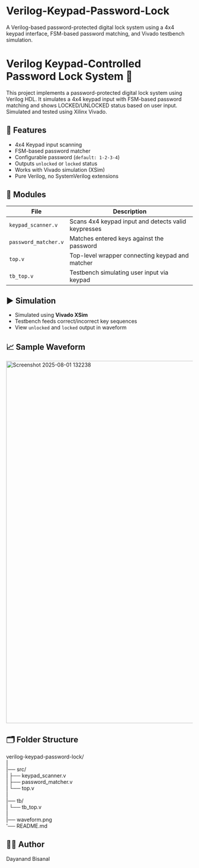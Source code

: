 # Verilog-Keypad-Password-Lock
A Verilog-based password-protected digital lock system using a 4x4 keypad interface, FSM-based password matching, and Vivado testbench simulation.

# Verilog Keypad-Controlled Password Lock System 🔐

This project implements a password-protected digital lock system using Verilog HDL. It simulates a 4x4 keypad input with FSM-based password matching and shows LOCKED/UNLOCKED status based on user input. Simulated and tested using Xilinx Vivado.

## 🔧 Features

- 4x4 Keypad input scanning
- FSM-based password matcher
- Configurable password (`default: 1-2-3-4`)
- Outputs `unlocked` or `locked` status
- Works with Vivado simulation (XSim)
- Pure Verilog, no SystemVerilog extensions

## 📁 Modules

| File | Description |
|------|-------------|
| `keypad_scanner.v` | Scans 4x4 keypad input and detects valid keypresses |
| `password_matcher.v` | Matches entered keys against the password |
| `top.v` | Top-level wrapper connecting keypad and matcher |
| `tb_top.v` | Testbench simulating user input via keypad |

## ▶️ Simulation

- Simulated using **Vivado XSim**
- Testbench feeds correct/incorrect key sequences
- View `unlocked` and `locked` output in waveform

## 📈 Sample Waveform

<img width="1759" height="979" alt="Screenshot 2025-08-01 132238" src="https://github.com/user-attachments/assets/673a06af-70c3-48ee-97d4-683a3cce2619" />

## 🗂️ Folder Structure

verilog-keypad-password-lock/                                                                                                                                                    
|                                                                                                                                                                                
|── src/                                                                                                                                                                         
|  ├── keypad_scanner.v                                                                                                                                                          
|  ├── password_matcher.v                                                                                                                                                        
|  └── top.v  
|                                                                                                                                                                                
|── tb/                                                                                                                                                                          
|   └── tb_top.v                                                                                                                                                           
|                                                                                                                                                                                
|── waveform.png                                                                                                                                                                 
'── README.md

## 👨‍💻 Author

Dayanand Bisanal

